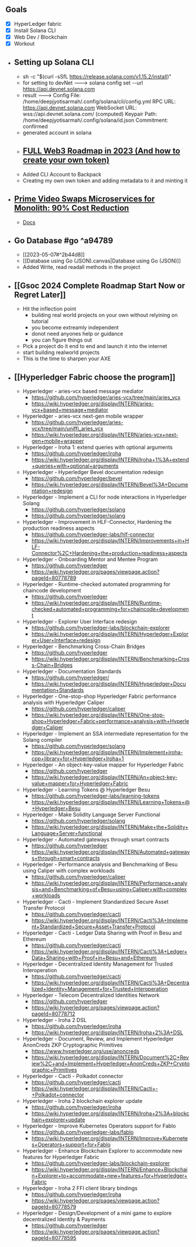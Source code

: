 ## Goals
- [x] HyperLedger fabric
- [x] Install Solana CLI
- [x] Web Dev / Blockchain
- [x] Workout
- ## Setting up Solana CLI 
	- sh -c "$(curl -sSfL https://release.solana.com/v1.15.2/install)"
	- for setting to devNet ---> solana config set --url https://api.devnet.solana.com
	-  result ---> 
				Config File: /home/deepjyotisarmah/.config/solana/cli/config.yml
				RPC URL: https://api.devnet.solana.com
				WebSocket URL: wss://api.devnet.solana.com/ (computed)
				Keypair Path: /home/deepjyotisarmah/.config/solana/id.json
				Commitment: confirmed
	- generated account in solana 
	- ## [FULL Web3 Roadmap in 2023 (And how to create your own token)](https://www.youtube.com/watch?v=8NeZgmSfbYg)
	- Added CLI Account to Backpack
	- Creating my own own token and adding metadata to it and minting it 
- ## [Prime Video Swaps Microservices for Monolith: 90% Cost Reduction](https://www.youtube.com/watch?v=dV3wAe8HV7Q&list=TLPQMDYwNTIwMjPEoPJvisKxHA&index=3)
	- [Docs](https://www.primevideotech.com/video-streaming/scaling-up-the-prime-video-audio-video-monitoring-service-and-reducing-costs-by-90)
- ## Go Database #go  ^a94789
	- [[2023-05-07#^2b44d8]]
	- [[Database using Go (JSON).canvas|Database using Go (JSON)]]
	- Added Write, read readall methods in the project
- ## [[Gsoc 2024 Complete Roadmap Start Now or Regret Later]]
	- Hit the inflection point 
		- building real world projects on your own without relyining on tutorial
		- you become extreamly independent 
		- donot need anyones help or guidance
		- you can figure things out 
	- Pick a project do it end to end and launch it into the internet
	- start building realworld projects
	- This is the time to sharpen your AXE
- ## [[Hyperledger Fabric choose the program]]
	- Hyperledger - aries-vcx based message mediator
		- https://github.com/hyperledger/aries-vcx/tree/main/aries_vcx
		- https://wiki.hyperledger.org/display/INTERN/aries-vcx+based+message+mediator
	- Hyperledger - aries-vcx next-gen mobile wrapper
		- https://github.com/hyperledger/aries-vcx/tree/main/uniffi_aries_vcx
		- https://wiki.hyperledger.org/display/INTERN/aries-vcx+next-gen+mobile+wrapper
	- Hyperledger - Iroha 1: extend queries with optional arguments
		- https://github.com/hyperledger/iroha
		- https://wiki.hyperledger.org/display/INTERN/Iroha+1%3A+extend+queries+with+optional+arguments
	- Hyperledger - Hyperledger Bevel documentation redesign
		- https://github.com/hyperledger/bevel
		- https://wiki.hyperledger.org/display/INTERN/Bevel%3A+Documentation+redesign
	- Hyperledger - Implement a CLI for node interactions in Hyperledger Solang
		- https://github.com/hyperledger/solang
		- https://github.com/hyperledger/solang
	- Hyperledger - Improvement in HLF-Connector, Hardening the production readiness aspects
		- https://github.com/hyperledger-labs/hlf-connector
		- https://wiki.hyperledger.org/display/INTERN/Improvements+in+HLF-Connector%2C+Hardening+the+production+readiness+aspects
	- Hyperledger - Onboarding Mentor and Mentee Program
		- https://github.com/hyperledger
		- https://wiki.hyperledger.org/pages/viewpage.action?pageId=80778789
	- Hyperledger - Runtime-checked automated programming for chaincode development
		- https://github.com/hyperledger
		- https://wiki.hyperledger.org/display/INTERN/Runtime-checked+automated+programming+for+chaincode+development
	- Hyperledger - Explorer User Interface redesign
		- https://github.com/hyperledger-labs/blockchain-explorer
		- https://wiki.hyperledger.org/display/INTERN/Hyperledger+Explorer+User+Interface+redesign
	- Hyperledger - Benchmarking Cross-Chain Bridges
		- https://github.com/hyperledger
		- https://wiki.hyperledger.org/display/INTERN/Benchmarking+Cross-Chain+Bridges
	- Hyperledger - Documentation Standards
		- https://github.com/hyperledger/
		- https://wiki.hyperledger.org/display/INTERN/Hyperledger+Documentation+Standards
	- Hyperledger - One-stop-shop Hyperledger Fabric performance analysis with Hyperledger Caliper
		- https://github.com/hyperledger/caliper
		- https://wiki.hyperledger.org/display/INTERN/One-stop-shop+Hyperledger+Fabric+performance+analysis+with+Hyperledger+Caliper
	- Hyperledger - Implement an SSA intermediate representation for the Solang compiler
		- https://github.com/hyperledger/solang
		- https://wiki.hyperledger.org/display/INTERN/Implement+iroha-cpp+library+for+Hyperledger+Iroha+1
	- Hyperledger - An object-key-value mapper for Hyperledger Fabric
		- https://github.com/hyperledger
		- https://wiki.hyperledger.org/display/INTERN/An+object-key-value+mapper+for+Hyperledger+Fabric
	- Hyperledger - Learning Tokens @ Hyperledger Besu
		- https://github.com/hyperledger-labs/learning-tokens
		- https://wiki.hyperledger.org/display/INTERN/Learning+Tokens+@+Hyperledger+Besu
	- Hyperledger - Make Solidity Language Server Functional
		- https://github.com/hyperledger/solang
		- https://wiki.hyperledger.org/display/INTERN/Make+the+Solidity+Language+Server+functional
	- Hyperledger - Automated gateways through smart contracts
		- https://github.com/hyperledger
		- https://wiki.hyperledger.org/display/INTERN/Automated+gateways+through+smart+contracts
	- Hyperledger - Performance analysis and Benchmarking of Besu using Caliper with complex workloads
		- https://github.com/hyperledger/caliper
		- https://wiki.hyperledger.org/display/INTERN/Performance+analysis+and+Benchmarking+of+Besu+using+Caliper+with+complex+workloads
	- Hyperledger - Cacti - Implement Standardized Secure Asset Transfer Protocol
		- https://github.com/hyperledger/cacti
		- https://wiki.hyperledger.org/display/INTERN/Cacti%3A+Implement+Standardized+Secure+Asset+Transfer+Protocol
	- Hyperledger - Cacti - Ledger Data Sharing with Proof in Besu and Ethereum
		- https://github.com/hyperledger/cacti
		- https://wiki.hyperledger.org/display/INTERN/Cacti%3A+Ledger+Data+Sharing+with+Proof+in+Besu+and+Ethereum
	- Hyperledger - Decentralized Identity Management for Trusted Interoperation
		- https://github.com/hyperledger/cacti
		- https://wiki.hyperledger.org/display/INTERN/Cacti%3A+Decentralized+Identity+Management+for+Trusted+Interoperation
	- Hyperledger - Telecom Decentralized Identities Network
		- https://github.com/hyperledger
		- https://wiki.hyperledger.org/pages/viewpage.action?pageId=80778712
	- Hyperledger - Iroha 2 DSL
		- https://github.com/hyperledger/iroha
		- https://wiki.hyperledger.org/display/INTERN/Iroha+2%3A+DSL
	- Hyperledger - Document, Review, and Implement Hyperledger AnonCreds ZKP Cryptographic Primitives
		- https://www.hyperledger.org/use/anoncreds
		- https://wiki.hyperledger.org/display/INTERN/Document%2C+Review%2C+and+Implement+Hyperledger+AnonCreds+ZKP+Cryptographic+Primitives
	- Hyperledger - Cacti - Polkadot connector
		- https://github.com/hyperledger/cacti
		- https://wiki.hyperledger.org/display/INTERN/Cacti+-+Polkadot+connector
	- Hyperledger - Iroha 2 blockchain explorer update
		- https://github.com/hyperledger/iroha
		- https://wiki.hyperledger.org/display/INTERN/Iroha+2%3A+blockchain+explorer+update
	- Hyperledger - Improve Kubernetes Operators support for Fablo
		- https://github.com/hyperledger-labs/fablo
		- https://wiki.hyperledger.org/display/INTERN/Improve+Kubernetes+Operators+support+for+Fablo
	- Hyperledger - Enhance Blockchain Explorer to accommodate new features for Hyperledger Fabric
		- https://github.com/hyperledger-labs/blockchain-explorer
		- https://wiki.hyperledger.org/display/INTERN/Enhance+Blockchain+Explorer+to+accommodate+new+features+for+Hyperledger+Fabric
	- Hyperledger - Iroha 2 FFI client library bindings
		- https://github.com/hyperledger/iroha
		- https://wiki.hyperledger.org/pages/viewpage.action?pageId=80778579
	- Hyperledger - Design/Development of a mini game to explore decentralized Identity & Payments
		- https://github.com/hyperledger
		- https://wiki.hyperledger.org/pages/viewpage.action?pageId=80778595